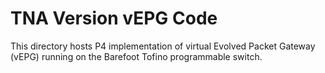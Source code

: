 # TNA Version vEPG Code

This directory hosts P4 implementation of virtual Evolved Packet Gateway (vEPG) running on the Barefoot Tofino programmable switch.




